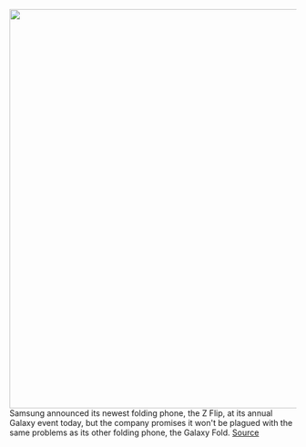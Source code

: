 <img src='https://cdn.vox-cdn.com/thumbor/3lzL5Cuye55JaJ-lUn_s8F56Fzc=/0x0:1920x1080/1200x800/filters:focal(807x387:1113x693)/cdn.vox-cdn.com/uploads/chorus_image/image/66294732/02_galaxyzflip_design_lifestyle_image.0.jpg' width='700px' /><br/>
Samsung announced its newest folding phone, the Z Flip, at its annual Galaxy event today, but the company promises it won't be plagued with the same problems as its other folding phone, the Galaxy Fold.
<a href='https://www.theverge.com/2020/2/11/21131622/samsung-galaxy-z-flip-foldable-phone-break-screen-unpacked-event-2020'> Source <a/>